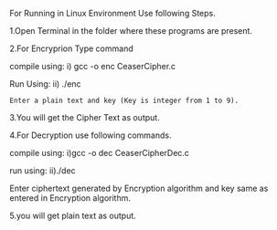 For Running in Linux Environment Use following Steps.

1.Open Terminal in the folder where these programs are present.

2.For Encryprion Type command

  compile using:        i) gcc -o enc CeaserCipher.c
  
  Run Using:            ii) ./enc
  
    Enter a plain text and key (Key is integer from 1 to 9).
    
3.You will get the Cipher Text as output.


4.For Decryption use following commands.

  compile using:        i)gcc -o dec CeaserCipherDec.c
  
  run using:            ii)./dec

Enter ciphertext generated by Encryption algorithm and key same as entered in Encryption algorithm.

5.you will get plain text as output.
